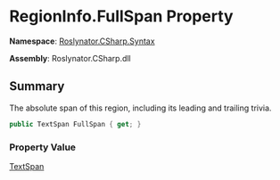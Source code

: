 # RegionInfo\.FullSpan Property

**Namespace**: [Roslynator.CSharp.Syntax](../../README.md)

**Assembly**: Roslynator\.CSharp\.dll

## Summary

The absolute span of this region, including its leading and trailing trivia\.

```csharp
public TextSpan FullSpan { get; }
```

### Property Value

[TextSpan](https://docs.microsoft.com/en-us/dotnet/api/microsoft.codeanalysis.text.textspan)


